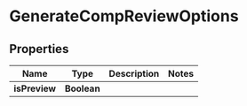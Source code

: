 

# GenerateCompReviewOptions


## Properties

| Name | Type | Description | Notes |
|------------ | ------------- | ------------- | -------------|
|**isPreview** | **Boolean** |  |  |



